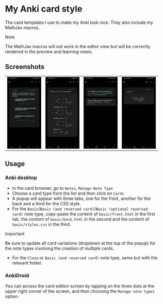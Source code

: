 # My Anki card style

The card templates I use to make my Anki look nice. They also include my MathJax macros.

> [!NOTE]
> The MathJax macros will not work in the editor view but will be correctly rendered in the preview and learning views.

## Screenshots
<table>
  <tr>
    <td> <img src="./assets/screenshot-1.png"/></td>
    <td><img src="./assets/screenshot-2.png"/></td>
    <td><img src="./assets/screenshot-3.png"/></td>
    <td><img src="./assets/screenshot-4.png"/></td>
  </tr>
 </table>

## Usage

### Anki desktop

- In the card browser, go to `Notes`, `Manage Note Type`
- Choose a card type from the list and then click on `Cards`
- A popup will appear with three tabs, one for the front, another for the back and a third for the CSS style.
- For the `Basic`/`Basic (and reversed card)`/`Basic (optional reversed card)` note type, copy-paste the content of `basic/front.html` in the first tab, the content of `basic/back.html` in the second and the content of `basic/styles.css` in the third.
> [!IMPORTANT]
> Be sure to update all card variations (dropdown at the top of the popup) for the note types involving the creation of multiple cards.
- For the `Cloze` or `Basic (and reversed card)` note type, same but with the relevant folder.

### AnkiDroid

You can access the card edition screen by tapping on the three dots at the upper right corner of the screen, and then choosing the `Manage note types` option.
